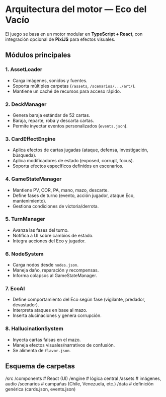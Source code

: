  
# Arquitectura del motor — Eco del Vacío

El juego se basa en un motor modular en **TypeScript + React**, con integración opcional de **PixiJS** para efectos visuales.

## Módulos principales

### 1. AssetLoader
- Carga imágenes, sonidos y fuentes.
- Soporta múltiples carpetas (`/assets`, `/scenarios/.../art/`).
- Mantiene un caché de recursos para acceso rápido.

### 2. DeckManager
- Genera baraja estándar de 52 cartas.
- Baraja, reparte, roba y descarta cartas.
- Permite inyectar eventos personalizados (`events.json`).

### 3. CardEffectEngine
- Aplica efectos de cartas jugadas (ataque, defensa, investigación, búsqueda).
- Aplica modificadores de estado (exposed, corrupt, focus).
- Soporta efectos específicos definidos en escenarios.

### 4. GameStateManager
- Mantiene PV, COR, PA, mano, mazo, descarte.
- Define fases de turno (evento, acción jugador, ataque Eco, mantenimiento).
- Gestiona condiciones de victoria/derrota.

### 5. TurnManager
- Avanza las fases del turno.
- Notifica a UI sobre cambios de estado.
- Integra acciones del Eco y jugador.

### 6. NodeSystem
- Carga nodos desde `nodes.json`.
- Maneja daño, reparación y recompensas.
- Informa colapsos al GameStateManager.

### 7. EcoAI
- Define comportamiento del Eco según fase (vigilante, predador, devastador).
- Interpreta ataques en base al mazo.
- Inserta alucinaciones y genera corrupción.

### 8. HallucinationSystem
- Inyecta cartas falsas en el mazo.
- Maneja efectos visuales/narrativos de confusión.
- Se alimenta de `flavor.json`.

## Esquema de carpetas
/src
/components # React (UI)
/engine # lógica central
/assets # imágenes, audio
/scenarios # campañas (Chile, Venezuela, etc.)
/data # definición genérica (cards.json, events.json)